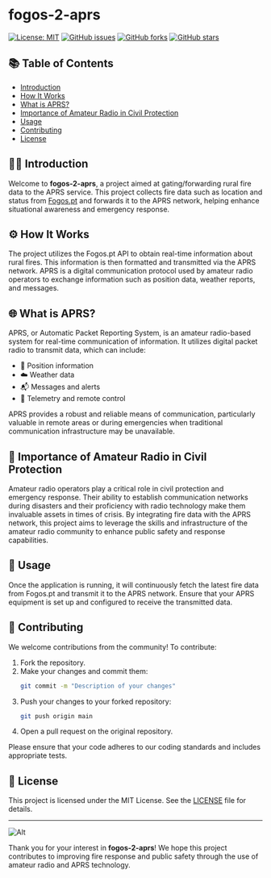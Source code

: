 # fogos-2-aprs

[![License: MIT](https://img.shields.io/badge/License-MIT-yellow.svg)](https://opensource.org/licenses/MIT)
[![GitHub issues](https://img.shields.io/github/issues/kikosgc/fogos-2-aprs)](https://github.com/kikosgc/fogos-2-aprs/issues)
[![GitHub forks](https://img.shields.io/github/forks/kikosgc/fogos-2-aprs)](https://github.com/kikosgc/fogos-2-aprs/network)
[![GitHub stars](https://img.shields.io/github/stars/kikosgc/fogos-2-aprs)](https://github.com/kikosgc/fogos-2-aprs/stargazers)

## 📚 Table of Contents

- [Introduction](#introduction)
- [How It Works](#how-it-works)
- [What is APRS?](#what-is-aprs)
- [Importance of Amateur Radio in Civil Protection](#importance-of-amateur-radio-in-civil-protection)
- [Usage](#usage)
- [Contributing](#contributing)
- [License](#license)

## 🚒🔥 Introduction

Welcome to **fogos-2-aprs**, a project aimed at gating/forwarding rural fire data to the APRS service. This project collects fire data such as location and status from [Fogos.pt](https://github.com/FogosPT/fogospt) and forwards it to the APRS network, helping enhance situational awareness and emergency response.

## ⚙️ How It Works

The project utilizes the Fogos.pt API to obtain real-time information about rural fires. This information is then formatted and transmitted via the APRS network. APRS is a digital communication protocol used by amateur radio operators to exchange information such as position data, weather reports, and messages.

## 🌐 What is APRS?

APRS, or Automatic Packet Reporting System, is an amateur radio-based system for real-time communication of information. It utilizes digital packet radio to transmit data, which can include:

- 📍 Position information
- ☁️ Weather data
- 📬 Messages and alerts
- 📡 Telemetry and remote control

APRS provides a robust and reliable means of communication, particularly valuable in remote areas or during emergencies when traditional communication infrastructure may be unavailable.

## 🦺️ Importance of Amateur Radio in Civil Protection

Amateur radio operators play a critical role in civil protection and emergency response. Their ability to establish communication networks during disasters and their proficiency with radio technology make them invaluable assets in times of crisis. By integrating fire data with the APRS network, this project aims to leverage the skills and infrastructure of the amateur radio community to enhance public safety and response capabilities.

## 🚀 Usage

Once the application is running, it will continuously fetch the latest fire data from Fogos.pt and transmit it to the APRS network. Ensure that your APRS equipment is set up and configured to receive the transmitted data.

## 🤝 Contributing

We welcome contributions from the community! To contribute:

1. Fork the repository.
2. Make your changes and commit them:
    ```bash
    git commit -m "Description of your changes"
    ```
3. Push your changes to your forked repository:
    ```bash
    git push origin main
    ```
4. Open a pull request on the original repository.

Please ensure that your code adheres to our coding standards and includes appropriate tests.

## 📄 License

This project is licensed under the MIT License. See the [LICENSE](LICENSE) file for details.

---

![Alt](https://repobeats.axiom.co/api/embed/fe4e35eb2e43113587ae076013fbf701910ee9b8.svg "Repobeats analytics image")

Thank you for your interest in **fogos-2-aprs**! We hope this project contributes to improving fire response and public safety through the use of amateur radio and APRS technology.
